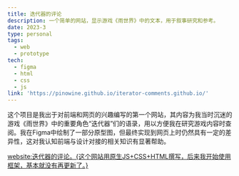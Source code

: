 ```yaml
---
title: 迭代器的评论
description: 一个简单的网站，显示游戏《雨世界》中的文本，用于叙事研究和参考。
date: 2023-3
type: personal
tags:
  - web
  - prototype
tech:
  - figma
  - html
  - css
  - js
link: 'https://pinowine.github.io/iterator-comments.github.io/'
---
```


这个项目是我出于对前端和网页的兴趣编写的第一个网站，其内容为我当时沉迷的游戏《雨世界》中的重要角色“迭代器”们的语录，用以方便我在研究游戏内容时查阅。我在Figma中绘制了一部分原型图，但最终实现到网页上时仍然具有一定的差异性，这对我认知前端与设计对接的相关知识有显著帮助。

[website:迭代器的评论。{这个网站用原生JS+CSS+HTML撰写，后来我开始使用框架，基本就没有再更新了。}](https://pinowine.github.io/iterator-comments.github.io/)
